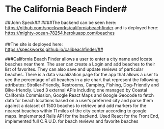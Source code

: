 # The California Beach Finder#
##John Speck##
####The backend can be seen here: 
https://github.com/speckworks/californiabeachfinder 
and is deployed here:
https://mighty-ocean-78254.herokuapp.com/beaches
####

##The site is deployed here: https://speckworks.github.io/calibeachfinder/##

###California Beach Finder allows a user to enter a city name and locate beaches near them.  The user can create a Login and add beaches to their list of favorites.  They can also save and update reviews of particular beaches.  There is a data visualization page for the app that allows a user to see the percentage of all beaches in a pie chart that represent the following attributes: Stroller-Friendly, Restrooms, Camping, Fishing, Dog-Friendly and Bike-friendly.
Used 3 external APIs including one managed by Coastal California Commission, Google React Maps and Google Geocode to fetch data for beach locations based on a user’s preferred city and parse them against a dataset of 1500 beaches to retrieve and add markers for the nearest beaches within 11 miles of the city center according to google maps.
Implemented Rails API for the backend.
Used React for the Front End, implemented full C.R.U.D. for beach reviews and favorite beaches
###

